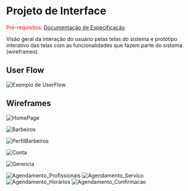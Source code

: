 
# Projeto de Interface

<span style="color:red">Pré-requisitos: <a href="2-Especificação do Projeto.md"> Documentação de Especificação</a></span>

Visão geral da interação do usuário pelas telas do sistema e protótipo interativo das telas com as funcionalidades que fazem parte do sistema (wireframes).

## User Flow

![Exemplo de UserFlow](img/userflow.jpg)

## Wireframes

![HomePage](img/HomePage.png)

![Barbeiros](img/barbeiros.jpeg)

![PerfilBarbeiros](img/perfilbarbeiros.jpeg)

![Conta](img/conta.png)

![Gerencia](img/gerencia.png)

![Agendamento_Profissionais](img/agendamentoProfissionais.png)
![Agendamento_Servico](img/agendamentoServico.png)
![Agendamento_Horarios](img/agendamentoHorarios.png)
![Agendamento_Confirmacao](img/agendamentoConfirmacao.png)
